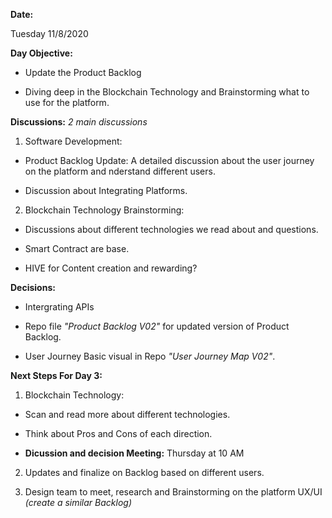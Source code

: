 **Date:**

Tuesday 11/8/2020

**Day Objective:**

- Update the Product Backlog 

- Diving deep in the Blockchain Technology and Brainstorming what to use for the platform.

**Discussions:** _2 main discussions_

1. Software Development:
- Product Backlog Update: A detailed discussion about the user journey on the platform and nderstand different users.

- Discussion about Integrating Platforms. 

2. Blockchain Technology Brainstorming:
- Discussions about different technologies we read about and questions.

- Smart Contract are base.

- HIVE for Content creation and rewarding?

**Decisions:**

- Intergrating APIs 

- Repo file _"Product Backlog V02"_ for updated version of Product Backlog.

- User Journey Basic visual in Repo _"User Journey Map V02"_.

**Next Steps For Day 3:**

1. Blockchain Technology:
- Scan and read more about different technologies.

- Think about Pros and Cons of each direction.

- **Dicussion and decision Meeting:** Thursday at 10 AM

2. Updates and finalize on Backlog based on different users.

3. Design team to meet, research and Brainstorming on the platform UX/UI _(create a similar Backlog)_
